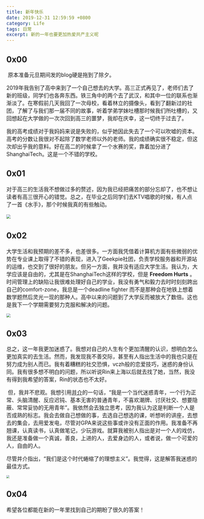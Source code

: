 ```yaml
---
title: 新年快乐 
date: 2019-12-31 12:59:59 +0800
category: Life
tags: 日常
excerpt: 新的一年也要更加热爱共产主义呢
---
```


## 0x00

​        原本准备元旦期间发的blog硬是拖到了除夕。

​		2019年我告别了高中来到了一个自己想去的大学。高三正式再见了，老师们去了新的班级，同学们也各奔东西。铁三角中的两个去了武汉，和其中一位的联系也渐渐淡了。在寒假前几天我回了一次母校，看着林立的摄像头，看到了翻新过的社团，了解了与我们那一届不同的故事，听着学弟学妹吐槽那时候我们所吐槽的，又回想起在大学做的一次次回到高三的噩梦，我却在庆幸，这一切终于过去了。

​        我的高考成绩对于我妈妈来说是失败的，似乎她因此失去了一个可以吹嘘的资本。高考的分数让我很对不起除了数学老师以外的老师。我的成绩确实很不稳定，但这次却出乎我的意料。好在高二的时候拿了一个水赛的奖，靠着加分进了ShanghaiTech。这是一个不错的学校。



## 0x01

​		对于高三的生活我不想做过多的赘述，因为我已经把痛苦的部分忘却了，也不想让读者有高三很开心的错觉。总之，在毕业之后同学们去KTV唱歌的时候，有人点了一首《水手》，那个时候我真的有些触动。

​		<img src="https://5m8fpa.sn.files.1drv.com/y4mbzbs-hVeL6Uh_xEgUeEvWYs2hPNxQ8-rzSyr-aRFiQY13YQoBXjOsVK4zY-HMu1AheteyYUvmudPC1YnpEuslbIgE6u0oEFZjXBqY8eYa91Db8IKGfNNsnUokp267fvA3rC7_CP-1_GopoKpTP6ihDPZGXC0Aq3f905zEcuItsRzTNM8wkp0JPQs_DmoknaZdXukOiSjT7GWBXqMpvRlrw?width=1124&height=678&cropmode=none" style="zoom: 67%;" />

## 0x02

​		大学生活和我预期的差不多，也差很多。一方面我凭借着计算机方面有些微弱的优势在专业课上取得了不错的表现，进入了Geekpie社团，负责学校服务器和开源站的运维，也交到了很好的朋友。但另一方面，我并没有适应大学生活。我认为，大学应该是自由的，尤其是在ShanghaiTech这样的学校，但是 **Freedom Hurts** 。时间管理上的缺陷让我很难处理好自己的学业，我没有勇气和毅力去时时刻刻跨出自己的comfort-zone，我总是一个deadline fighter 而不是那种会在地铁上想着数学题然后灵光一现的那种人。高中以来的问题到了大学反而被放大了数倍。这也是我下一个学期需要努力克服和解决的问题。

<img src="https://5m8gpa.sn.files.1drv.com/y4m8DRhRHo8bL0hkM7VCHflEJEDLPyj50KyEegXrqi20lQjoJBfTucPkeKV7aToH5RoHw77_Gm00rdcvjBMCGmBGF6hVwSVTg-q5rsAzGT3nq9i-c-V_xtigf8AnbijGlhaHhlXPTRzY57ar9pJy62OXacsTVTZpBwvOTQOfcHDySznWtsTUZ52eLclXGVjhKHD6UfhrUGeWiSODmmekjioxA?width=1120&amp;height=840&amp;cropmode=none" style="zoom: 67%;" />

## 0x03

​		总之，这一年我更加迷惑了。我想对自己的人生有个更加清醒的认识，想明白怎么更加真实的去生活。然而，我发现我不善交际，甚至有人指出生活中的我也只是在努力成为别人而已。我有着糟糕的社交恐惧，vczh般的恋爱技巧，迷惑的身份认同。我有很多想不明白的问题，所以听说Rin来上海以后就去找了她，当然，我没有得到我希望的答案，Rin的状态也不太好。

​		但，我并不悲观。我想引用[并介](https://mp.weixin.qq.com/s?srcid=&scene=23&sharer_sharetime=1568212448843&mid=2247484170&sharer_shareid=b0de0ffbc21b14043807ac5bdb7b1a0c&sn=56e71ff5ec62d894e90b784764a00330&idx=1&__biz=MzIxNjc2MTM0NA%3D%3D&chksm=97855665a0f2df732ebf7aac9bf5fb1d8bb32e437c7d367c3eaa805d48347163dbaaefbc49b7&mpshare=1#rd)的一句话，“我是一个当代迷惑青年，一个行为正常、头脑清醒、反应迟钝、基本无害的普通青年，不喜欢潮牌、讨厌社交、想要隐蔽、常常妥协的无用青年”。我依然会去独立思考，因为我认为这是判断一个人是否成熟的标志。我会去做自己想做的事，去选自己想选的课，听想听的讲座，去想去的集会，去用爱发电，尽管对GPA来说这些事或许没有正面的作用。我准备不再翘课，认真读书，认真做笔记，少玩游戏。就算我被别人指出是对一个人的戏仿，我还是准备做一个真诚，善良，上进的人，去爱身边的人，或者说，做一个可爱的人，自由的人。

​		尽管并介指出，“我们是这个时代蜷缩了的理想主义”。我觉得，这是解答我迷惑的最佳方式。

<img src="https://tuzrja.sn.files.1drv.com/y4m8xqgN4DMdODaShdr4DLeNNpAladRywd2MJBDiwTA-u9ZX03SStjN99bwO3ucCdom5f9bPROM3u-s81atfO31O3sSzWMXhylXJUnUY5J_9XSVNASdPNcMd8Jurgv-79KaGJm5hcXIInMZQST3ANYpUlSliz9mjE91pQ8__1wxz8ZASuVoie2J2Mz6Q_WIHhszKP3UIghfq8LJqleHepxotw?width=744&amp;height=1039&amp;cropmode=none" style="zoom: 50%;" />

## 0x04

希望各位都能在新的一年里找到自己的期盼了很久的答案！

​		

